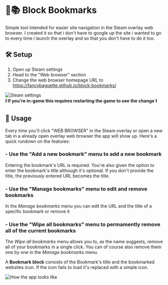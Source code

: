 # 🧱📚 Block Bookmarks
Simple tool intended for easier site navigation in the Steam overlay web browser. I created it so that i don't have to google up the site i wanted to go to every time i launch the overlay and so that you don't have to do it too.

## 🛠 Setup
1. Open up Steam settings
2. Head to the "Web browser" section
3. Change the web browser homepage URL to https://fancybaguette.github.io/block-bookmarks/

![Steam settings](https://cdn.discordapp.com/attachments/972799878956716122/1001920490450993352/Bez_tytuu.png)\
**❗ If you're in-game this requires restarting the game to see the change ❗**

## 📖 Usage
Every time you'll click "WEB BROWSER" in the Steam overlay or open a new tab in a already open overlay web browser the app will show up. Here's a quick rundown on the features:
### - Use the "Add a new bookmark" menu to add a new bookmark
Entering the bookmark's URL is required. You're also given the option to enter the bookmark's title although it's optional. If you don't provide the title, the previously entered URL becomes the title.
### - Use the "Manage bookmarks" menu to edit and remove bookmarks
In the *Manage bookmarks* menu you can edit the URL and the title of a specific bookmark or remove it
### - Use the "Wipe all bookmarks" menu to permamently remove all of the current bookmarks
The *Wipe all bookmarks* menu allows you to, as the name suggests, remove all of your bookmarks in a single click. You can of course also remove them one by one in the *Manage bookmarks* menu.

A **Bookmark block** consists of the Bookmark's title and the bookmarked websites icon. If the icon fails to load it's replaced with a simple icon.
  
![How the app looks like](https://cdn.discordapp.com/attachments/972799878956716122/1003012952783331428/Bez_tytuu.png)
